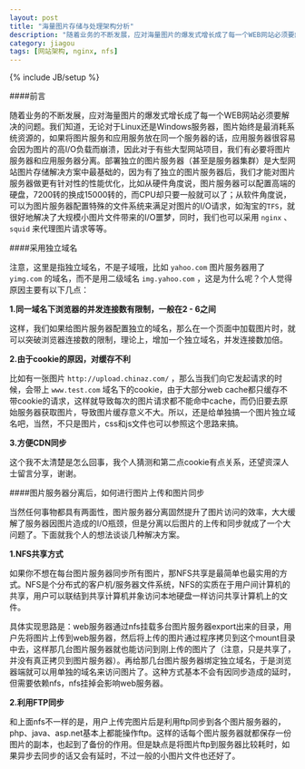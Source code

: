 ```yaml
---
layout: post
title: "海量图片存储与处理架构分析"
description: "随着业务的不断发展，应对海量图片的爆发式增长成了每一个WEB网站必须要解决的问题"
category: jiagou
tags: [网站架构, nginx, nfs]
---
```

{% include JB/setup %}

####前言

随着业务的不断发展，应对海量图片的爆发式增长成了每一个WEB网站必须要解决的问题。我们知道，无论对于Linux还是Windows服务器，图片始终是最消耗系统资源的，如果将图片服务和应用服务放在同一个服务器的话，应用服务器很容易会因为图片的高I/O负载而崩溃，因此对于有些大型网站项目，我们有必要将图片服务器和应用服务器分离。部署独立的图片服务器（甚至是服务器集群）是大型网站图片存储解决方案中最基础的，因为有了独立的图片服务器后，我们才能对图片服务器做更有针对性的性能优化，比如从硬件角度说，图片服务器可以配置高端的硬盘，7200转的换成15000转的，而CPU却只要一般就可以了；从软件角度说，可以为图片服务器配置特殊的文件系统来满足对图片的I/O请求，如淘宝的`TFS`，就很好地解决了大规模小图片文件带来的I/O噩梦，同时，我们也可以采用 `nginx` 、 `squid` 来代理图片请求等等。


####采用独立域名

注意，这里是指独立域名，不是子域哦，比如 `yahoo.com` 图片服务器用了 `yimg.com` 的域名，而不是用二级域名 `img.yahoo.com` ，这是为什么呢？个人觉得原因主要有以下几点：

**1.同一域名下浏览器的并发连接数有限制，一般在2 - 6之间**

这样，我们如果给图片服务器配置独立的域名，那么在一个页面中加载图片时，就可以突破浏览器连接数的限制，理论上，增加一个独立域名，并发连接数加倍。

**2.由于cookie的原因，对缓存不利**

比如有一张图片 `http://upload.chinaz.com/` ，那么当我们向它发起请求的时候，会带上 `www.test.com` 域名下的cookie，由于大部分web cache都只缓存不带cookie的请求，这样就导致每次的图片请求都不能命中cache，而仍旧要去原始服务器获取图片，导致图片缓存意义不大。所以，还是给单独搞一个图片独立域名吧，当然，不只是图片，css和js文件也可以参照这个思路来搞。

**3.方便CDN同步**

这个我不太清楚是怎么回事，我个人猜测和第二点cookie有点关系，还望资深人士留言分享，谢谢。


####图片服务器分离后，如何进行图片上传和图片同步

当然任何事物都具有两面性，图片服务器分离固然提升了图片访问的效率，大大缓解了服务器因图片造成的I/O瓶颈，但是分离以后图片的上传和同步就成了一个大问题了。下面就我个人的想法谈谈几种解决方案。

**1.NFS共享方式**

如果你不想在每台图片服务器同步所有图片，那NFS共享是最简单也最实用的方式。NFS是个分布式的客户机/服务器文件系统，NFS的实质在于用户间计算机的共享，用户可以联结到共享计算机并象访问本地硬盘一样访问共享计算机上的文件。

具体实现思路是：web服务器通过nfs挂载多台图片服务器export出来的目录，用户先将图片上传到web服务器，然后将上传的图片通过程序拷贝到这个mount目录中去，这样那几台图片服务器就也能访问到刚上传的图片了（注意，只是共享了，并没有真正拷贝到图片服务器）。再给那几台图片服务器绑定独立域名，于是浏览器端就可以用单独的域名来访问图片了。这种方式基本不会有因同步造成的延时，但需要依赖nfs，nfs挂掉会影响web服务器。

**2.利用FTP同步**

和上面nfs不一样的是，用户上传完图片后是利用ftp同步到各个图片服务器的，php、java、asp.net基本上都能操作ftp。这样的话每个图片服务器就都保存一份图片的副本，也起到了备份的作用。但是缺点是将图片ftp到服务器比较耗时，如果异步去同步的话又会有延时，不过一般的小图片文件也还好了。